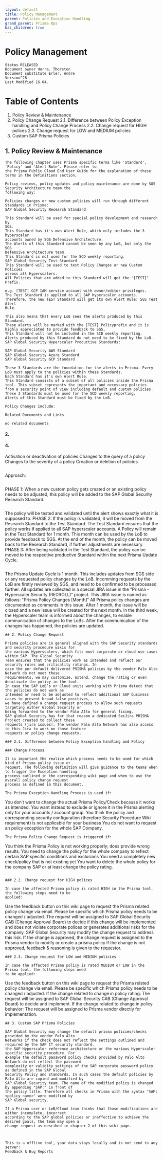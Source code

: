 ```yaml
---
layout: default
title: Policy Management
parent: Policies and Exception Handling
grand_parent: Prisma Ops
has_children: true
---
```


# Policy Management

```
Status RELEASED
Document owner Herre, Thorsten
Document substitute Erler, Andre
Version^28
Last Modified 16.04.
```
# Table of Contents

1. Policy Review & Maintenance
2. Policy Change Request
   2.1. Difference between Policy Exception handling and Policy Change Process
   2.2. Change request for HIGH polices
   2.3. Change request for LOW and MEDIUM policies
3. Custom SAP Prisma Policies

## 1. Policy Review & Maintenance

```
The following chapter uses Prisma specific terms like 'Standard', 'Policy' and 'Alert Rule'. Please refer to
the Prisma Public Cloud End User Guide for the explanation of these terms in the Definitions section.
```
```
Policy reviews, policy updates and policy maintenance are done by SGS Security Architecture team the
following way:
```
```
Policies changes or new custom policies will run through different Standards in Prisma:
SAP Global Security Research Standard
```
```
This Standard will be used for special policy development and research by
SGS.
This Standard has it's own Alert Rule, which only includes the 3 hyperscaler
accounts owned by SGS Defensive Architecture.
The Alerts of this Standard cannot be seen by any LoB, but only the SGS
Defensive Architecture team.
This Standard is not used for the SCD weekly reporting.
SAP Global Security Test Standard
This Standard will be used to test Policy Changes or new Custom Policies
across all Hyperscalers.
All Policies that are added to this Standard will get the "[TEST]" Prefix.
```
```
e.g. [TEST] GCP IAM service account with owner/editor privileges.
The Test Standard is applied to all SAP hyperscaler accounts.
Therefore, the new TEST Standard will get its own Alert Rule: SGS Test Alert
Rule.
```
```
This also means that every LoB sees the alerts produced by this
Standard.
These alerts will be marked with the [TEST] Policyprefix and it is
highly appreciated to provide feedback to SGS.
This Standard will not be included in the SCD weekly reporting.
Alerts produced by this Standard do not need to be fixed by the LoB.
SAP Global Security Hyperscaler Productive Standards:
```
```
SAP Global Security AWS Standard
SAP Global Security Azure Standard
SAP Global Security GCP Standard
```
```
These 3 Standards are the foundation for the alerts in Prisma. Every
LoB must apply to the policies within these Standards.
Each Standard has it's own Alert Rule.
This Standard consists of a subset of all policies inside the Prisma
tool. This subset represents the important and necessary policies
from a security point of view including default and custom policies.
These 3 Standards must be used for the SCD weekly reporting.
Alerts of this Standard must be fixed by the LoB.
```
```
Policy Changes include:
```
```
Related Documents and Links
```
```
no related documents
```

#### 2.

#### 4.

Activation or deactivation of policies
Changes to the query of a policy
Changes to the severity of a policy
Creation or deletion of policies
```
```
Approach:
```
```
PHASE 1: When a new custom policy gets created or an existing policy needs to be
adjusted, this policy will be added to the SAP Global Security Research Standard.
```
```
The policy will be tested and validated until the alert shows exactly what it is
supposed to.
PHASE 2: If the policy is validated, it will be moved from the Research Standard to the
Test Standard.
The Test Standard ensures that the policy works if applied to all SAP
hyperscaler accounts.
A Policy will remain in the Test Standard for 1 month.
This month can be used by the LoB to provide feedback to SGS.
At the end of the month, the policy can be moved back to the Research
Standard, if further adjustments are necessary.
PHASE 3: After being validated in the Test Standard, the policy can be moved to the
respective productive Standard within the next Prisma Update Cycle.
```
```
The Prisma Update Cycle is 1 month.
This includes updates from SGS side or any requested policy changes by the LoB.
Incomming requests by the LoB are firstly reviewed by SGS, and need to be
confirmed to be processed further.
All updates are collected in a special JIRA issue in the "Prisma - Hyperscaler Security
(REDROLL)" project.
This JIRA issue is named as follows: "Prisma Policy Changes [Month]"
All Prisma policy changes are documented as comments in this issue.
After 1 month, the issue will be closed and a new issue will be created for the
next month.
In the third week, the Hyperscaler team is informed about the changes, to
enable communication of changes to the LoBs.
After the communication of the changes has happened, the policies are updated.
```
## 2. Policy Change Request

Prisma policies are in general aligned with the SAP Security standards and security procedure wikis for
the various Hyperscalers, which fits most corporate or cloud use cases within SAP. The Global Security
Team ensures that the policies work as intended and reflect our security rules and criticality ratings. In
case the per default delivered PRISMA policies by the vendor Palo Alto Network do not meet these
requirements, we may customize, extend, change the rating or even deactivate the policy in the tool.
In case the SAP LoB’s or Cloud units working with Prisma detect that the policies do not work as
intended or need to be adjusted to reflect additional SAP business cases to prevent broad false positives,
we have defined a change request process to allow such requests targeting either Global Security or
being forwarded to the vendor Palo Alto for general fixing.
SAP global Security has for that reason a dedicated SecJira PRISMA Project created to collect these
requests (jira issues). The vendor Palo Alto Network has also access to this Jira to work on those feature
requests or policy change requests.

### 2.1. Difference between Policy Exception handling and Policy

### Change Process

It is important the realize which process needs to be used for which kind of Prisma policy issue or
request. The following definition will give guidance to the teams when to trigger the Exception handling
process outlined in the corresponding wiki page and when to use the overall policy change request
process as defined in this document.

The Prisma Exception Handling Process is used if:

```
You don’t want to change the actual Prisma Policy/Check because it works as intended.
You want instead to exclude or ignore it in the Prisma alerting only for your accounts / account
group.
You think the policy and corresponding security configuration (therefore Security Procedure Wiki
requirement) is not applicable for your business
You do not want to request an policy exception for the whole SAP Company.
```
The Prisma Policy Change Request is triggered if:

```
You think the Prisma Policy is not working properly; does provide wrong results;
You need to change the policy for the whole company to reflect certain SAP specific conditions
and exclusions
You need a completely new check/policy that is not existing yet
You want to delete the whole policy for the company SAP or at least change the policy rating.
```

### 2.2. Change request for HIGH polices

In case the affected Prisma policy is rated HIGH in the Prisma tool, the following steps need to be
applied:

```
Use the feedback button on this wiki page to request the Prisma related policy change via email.
Please be specific which Prisma policy needs to be changed / adjusted.
The request will be assigned to SAP Global Security CAB (Change Approval Board) to decide if
this change will be implemented and does not violate corporate polices or generates additional
risks for the company. SAP Global Security may modify the change request to address this risk.
If the change is approved, the change request is assigned to the Prisma vendor to modify or
create a prisma policy
If the change is not approved, feedback & reasoning is given to the requestor.
```
### 2.3. Change request for LOW and MEDIUM policies

In case the affected Prisma policy is rated MEDIUM or LOW in the Prisma tool, the following steps need
to be applied:

```
Use the feedback button on this wiki page to request the Prisma related policy change via email.
Please be specific which Prisma policy needs to be changed / adjusted.
If the change related to change in policy rating: The request will be assigned to SAP Global
Security CAB (Change Approval Board) to decide and implement.
If the change related to change in policy behavior: The request will be assigned to Prisma
vendor directly for implementation.
```
## 3. Custom SAP Prisma Policies

SAP Global Security may change the default prisma policies/checks provided by the vendor Palo Alto
Networks if the check does not reflect the settings outlined and required by the SAP IT security standard,
the SAP Hyperscaler reference architecture or the various Hyperscaler specific security procedure. For
example the default password policy checks provided by Palo Alto Network do not reflect the password
complexity or validity settings of the SAP corporate password policy as defined in the SAP Global
Security Policy and standards. In such cases the default policies by Palo Alto are copied and modified by
SAP Global Security team. The name of the modified policy is changed by appending "SAP:" in front of
the policy title. Therefore all checks in Prisma with the syntax "SAP:<policy name>" were modified by
SAP Global security.

If a Prisma user or LoB/Cloud team thinks that those modifications are either incomplete, incorrect
according to the SAP global policies or ineffective to achieve the desired goals, the team may open a
change request as desribed in chapter 2 of this wiki page.



This is a offline tool, your data stays locally and is not send to any server!
Feedback & Bug Reports
